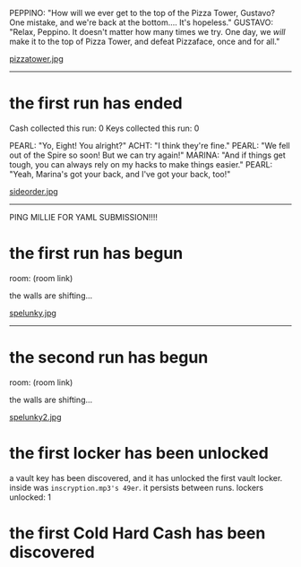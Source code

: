 PEPPINO: "How will we ever get to the top of the Pizza Tower, Gustavo? One mistake, and we're back at the bottom.... It's hopeless."
GUSTAVO: "Relax, Peppino. It doesn't matter how many times we try. One day, we *will* make it to the top of Pizza Tower, and defeat Pizzaface, once and for all."

[pizzatower.jpg](images/pizzatower.jpg)

---

# the first run has ended

Cash collected this run: 0
Keys collected this run: 0

PEARL: "Yo, Eight! You alright?"
ACHT: "I think they're fine."
PEARL: "We fell out of the Spire so soon! But we can try again!"
MARINA: "And if things get tough, you can always rely on my hacks to make things easier."
PEARL: "Yeah, Marina's got your back, and I've got your back, too!"

[sideorder.jpg](images/sideorder.jpg)

---

PING MILLIE FOR YAML SUBMISSION!!!!

# the first run has begun

room: (room link)

the walls are shifting...

[spelunky.jpg](images/spelunky.jpg)

---

# the second run has begun

room: (room link)

the walls are shifting...

[spelunky2.jpg](images/spelunky2.jpg)

# the first locker has been unlocked

a vault key has been discovered, and it has unlocked the first vault locker.
inside was `inscryption.mp3's 49er`.
it persists between runs.
lockers unlocked: 1

# the first Cold Hard Cash has been discovered

